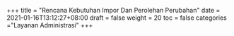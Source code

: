 +++
title = "Rencana Kebutuhan Impor Dan Perolehan Perubahan"
date = 2021-01-16T13:12:27+08:00
draft = false
weight = 20
toc = false
categories ="Layanan Administrasi"
+++